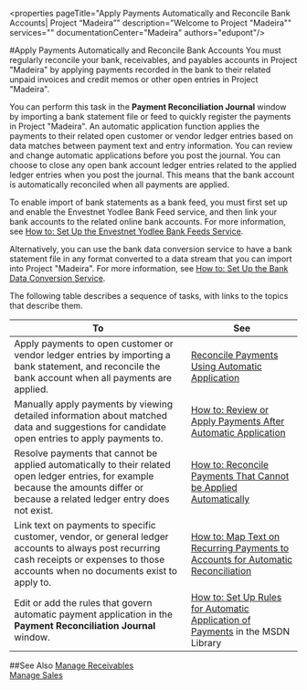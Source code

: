 <properties
                pageTitle="Apply Payments Automatically and Reconcile Bank Accounts| Project “Madeira”" 
                description="Welcome to Project "Madeira"" 
                services="" 
                documentationCenter="Madeira"
                authors="edupont"/>

#Apply Payments Automatically and Reconcile Bank Accounts
You must regularly reconcile your bank, receivables, and payables accounts in Project "Madeira" by applying payments recorded in the bank to their related unpaid invoices and credit memos or other open entries in Project "Madeira".

You can perform this task in the **Payment Reconciliation Journal** window by importing a bank statement file or feed to quickly register the payments in Project "Madeira". An automatic application function applies the payments to their related open customer or vendor ledger entries based on data matches between payment text and entry information. You can review and change automatic applications before you post the journal. You can choose to close any open bank account ledger entries related to the applied ledger entries when you post the journal. This means that the bank account is automatically reconciled when all payments are applied.

To enable import of bank statements as a bank feed, you must first set up and enable the Envestnet Yodlee Bank Feed service, and then link your bank accounts to the related online bank accounts. For more information, see [How to: Set Up the Envestnet Yodlee Bank Feeds Service](bank-how-setup-bank-statement-service.md).

Alternatively, you can use the bank data conversion service to have a bank statement file in any format converted to a data stream that you can import into Project "Madeira". For more information, see [How to: Set Up the Bank Data Conversion Service](bank-how-setup-bank-data-conversion-service.md). 

The following table describes a sequence of tasks, with links to the topics that describe them.

| To                                                                  | See                      |
|---------------------------------------------------------------------|--------------------------|
|Apply payments to open customer or vendor ledger entries by importing a bank statement, and reconcile the bank account when all payments are applied. | [Reconcile Payments Using Automatic Application](receivables-how-reconcile-payments-auto-application.md) |
|Manually apply payments by viewing detailed information about matched data and suggestions for candidate open entries to apply payments to. | [How to: Review or Apply Payments After Automatic Application](receivables-how-review-apply-payments-auto-application.md)
|Resolve payments that cannot be applied automatically to their related open ledger entries, for example because the amounts differ or because a related ledger entry does not exist. | [How to: Reconcile Payments That Cannot be Applied Automatically](receivables-how-reconcile-payments-cannot-apply-auto.md)
|Link text on payments to specific customer, vendor, or general ledger accounts to always post recurring cash receipts or expenses to those accounts when no documents exist to apply to.| [How to: Map Text on Recurring Payments to Accounts for Automatic Reconciliation](receivables-how-map-text-recurring-payments-accounts-auto-reconcilliation.md)
|Edit or add the rules that govern automatic payment application in the **Payment Reconciliation Journal** window. | [How to: Set Up Rules for Automatic Application of Payments](https://msdn.microsoft.com/en-us/library/dn789556.aspx) in the MSDN Library 

##See Also
[Manage Receivables](receivables-manage-receivables.md)  
[Manage Sales](sales-manage-sales.md)